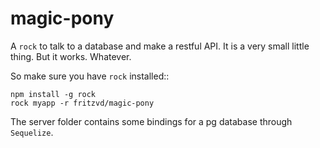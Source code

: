 magic-pony
==========

A `rock` to talk to a database and make a restful API.
It is a very small little thing. But it works. Whatever.

So make sure you have `rock` installed::
    
    npm install -g rock
    rock myapp -r fritzvd/magic-pony

The server folder contains some bindings for a pg database 
through `Sequelize`.